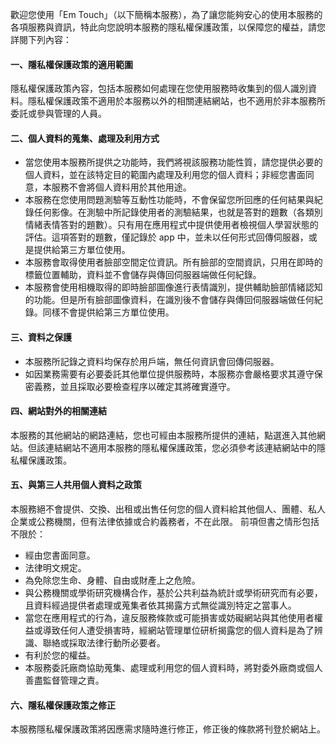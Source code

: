 歡迎您使用「Em Touch」（以下簡稱本服務），為了讓您能夠安心的使用本服務的各項服務與資訊，特此向您說明本服務的隱私權保護政策，以保障您的權益，請您詳閱下列內容：

#### 一、隱私權保護政策的適用範圍
隱私權保護政策內容，包括本服務如何處理在您使用服務時收集到的個人識別資料。隱私權保護政策不適用於本服務以外的相關連結網站，也不適用於非本服務所委託或參與管理的人員。

#### 二、個人資料的蒐集、處理及利用方式
- 當您使用本服務所提供之功能時，我們將視該服務功能性質，請您提供必要的個人資料，並在該特定目的範圍內處理及利用您的個人資料；非經您書面同意，本服務不會將個人資料用於其他用途。
- 本服務在您使用問題測驗等互動性功能時，不會保留您所回應的任何結果與紀錄任何影像。在測驗中所記錄使用者的測驗結果，也就是答對的題數（各類別情緒表情答對的題數）。只有用在應用程式中提供使用者檢視個人學習狀態的評估。這項答對的題數，僅記錄於 app 中，並未以任何形式回傳伺服器，或是提供給第三方單位使用。
- 本服務會取得使用者臉部空間定位資訊。所有臉部的空間資訊，只用在即時的標籤位置輔助，資料並不會儲存與傳回伺服器端做任何紀錄。
- 本服務會使用相機取得的即時臉部圖像進行表情識別，提供輔助臉部情緒認知的功能。但是所有臉部圖像資料，在識別後不會儲存與傳回伺服器端做任何紀錄。同樣不會提供給第三方單位使用。
#### 三、資料之保護
- 本服務所記錄之資料均保存於用戶端，無任何資訊會回傳伺服器。
- 如因業務需要有必要委託其他單位提供服務時，本服務亦會嚴格要求其遵守保密義務，並且採取必要檢查程序以確定其將確實遵守。
#### 四、網站對外的相關連結
本服務的其他網站的網路連結，您也可經由本服務所提供的連結，點選進入其他網站。但該連結網站不適用本服務的隱私權保護政策，您必須參考該連結網站中的隱私權保護政策。

#### 五、與第三人共用個人資料之政策
本服務絕不會提供、交換、出租或出售任何您的個人資料給其他個人、團體、私人企業或公務機關，但有法律依據或合約義務者，不在此限。 前項但書之情形包括不限於：

- 經由您書面同意。
- 法律明文規定。
- 為免除您生命、身體、自由或財產上之危險。
- 與公務機關或學術研究機構合作，基於公共利益為統計或學術研究而有必要，且資料經過提供者處理或蒐集者依其揭露方式無從識別特定之當事人。
- 當您在應用程式的行為，違反服務條款或可能損害或妨礙網站與其他使用者權益或導致任何人遭受損害時，經網站管理單位研析揭露您的個人資料是為了辨識、聯絡或採取法律行動所必要者。
- 有利於您的權益。
- 本服務委託廠商協助蒐集、處理或利用您的個人資料時，將對委外廠商或個人善盡監督管理之責。

#### 六、隱私權保護政策之修正
本服務隱私權保護政策將因應需求隨時進行修正，修正後的條款將刊登於網站上。

